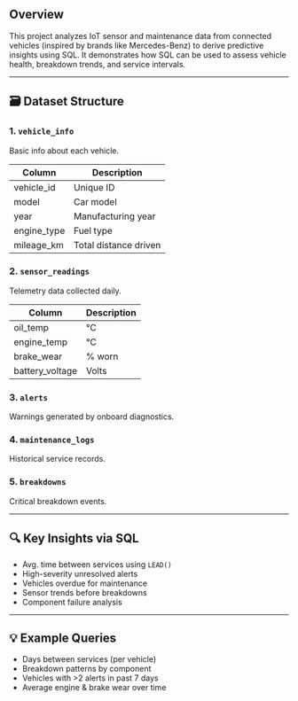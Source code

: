 ## Overview
This project analyzes IoT sensor and maintenance data from connected vehicles (inspired by brands like Mercedes-Benz) to derive predictive insights using SQL. It demonstrates how SQL can be used to assess vehicle health, breakdown trends, and service intervals.

---

## 🗃️ Dataset Structure

### 1. `vehicle_info`
Basic info about each vehicle.

| Column | Description |
|--------|-------------|
| vehicle_id | Unique ID |
| model | Car model |
| year | Manufacturing year |
| engine_type | Fuel type |
| mileage_km | Total distance driven |

### 2. `sensor_readings`
Telemetry data collected daily.

| Column | Description |
|--------|-------------|
| oil_temp | °C |
| engine_temp | °C |
| brake_wear | % worn |
| battery_voltage | Volts |

### 3. `alerts`
Warnings generated by onboard diagnostics.

### 4. `maintenance_logs`
Historical service records.

### 5. `breakdowns`
Critical breakdown events.

---

## 🔍 Key Insights via SQL

- Avg. time between services using `LEAD()`
- High-severity unresolved alerts
- Vehicles overdue for maintenance
- Sensor trends before breakdowns
- Component failure analysis

---

## 💡 Example Queries

- Days between services (per vehicle)
- Breakdown patterns by component
- Vehicles with >2 alerts in past 7 days
- Average engine & brake wear over time
